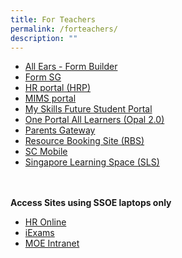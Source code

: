 ```yaml
---
title: For Teachers
permalink: /forteachers/
description: ""
---
```

<ul>
	<li><a href="https://forms.moe.edu.sg/">All Ears - Form Builder</a></li>	
	<li><a href="https://form.gov.sg/">Form SG</a></li>	
	<li><a href="https://www.hrp.gov.sg/">HR portal (HRP)</a></li>
	<li><a href="https://idp.mims.moe.gov.sg/nidp/saml2/sso">MIMS portal</a></li>
	<li><a href="https://www.myskillsfuture.gov.sg/content/student/en/primary.html">My Skills Future Student Portal</a></li>
	<li><a href="https://idm.opal2.moe.edu.sg/account/login?returnUrl=%2Fconnect%2Fauthorize%2Fcallback%3Fresponse_type%3Dcode%26client_id%3DOpal2WebApp%26state%3Dwtj-_CyyRG56gdMwdaPHb-4Lhn1zWvpaLEd4VOtk39q1Y%26redirect_uri%3Dhttps%253A%252F%252Fwww.opal2.moe.edu.sg%252Fapp%252Findex.html%26scope%3Droles%2520profile%2520cxprofile%2520openid%2520cxDomainInternalApi%26code_challenge%3DAp7aqdvY63VSY-e6Dv0sqTel8CnraTPUGeY4fHBR46o%26code_challenge_method%3DS256%26nonce%3Dwtj-_CyyRG56gdMwdaPHb-4Lhn1zWvpaLEd4VOtk39q1Y">One Portal All Learners (Opal 2.0)</a></li>
	<li><a href="https://pg.moe.edu.sg/">Parents Gateway</a></li>
	<li><a href="https://rbs.avero-tech.com/">Resource Booking Site (RBS)</a></li>
	<li><a href="https://scmobile.moe.edu.sg/">SC Mobile</a></li>
	<li><a href="https://vle.learning.moe.edu.sg/">Singapore Learning Space (SLS)</a></li>
</ul>
<br><br>
<strong>Access Sites using SSOE laptops only</strong>
<ul>
<li><a href="https://intranet.moe.gov.sg/hronline/Pages/Home.aspx">HR Online</a></li>
<li><a href="https://iexams.seab.gov.sg/sso/login?service=https%3A%2F%2Fiexams.seab.gov.sg%2Fsso%2Foauth2.0%2FcallbackAuthorize%3Fclient_id%3Diexams2-prod%26redirect_uri%3Dhttps%253A%252F%252Fiexams.seab.gov.sg%252Fiexams2%252Flogin%252Foauth2%252Fcode%252Fiexams2-prod%26response_type%3Dcode%26client_name%3DCasOAuthClient6H9rKc0k6olAhk0_EASuyo/edit">iExams</a></li>
<li><a href="https://intranet.moe.gov.sg/">MOE Intranet</a></li>
</ul>